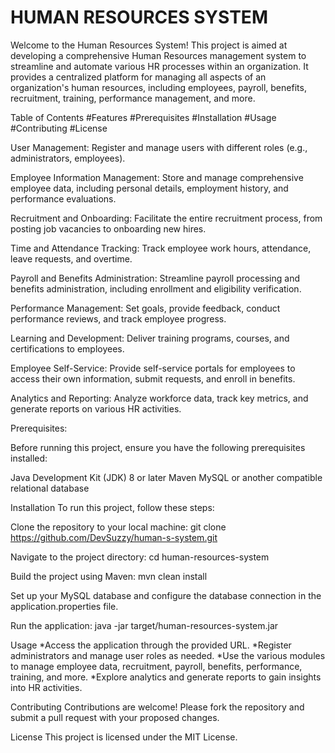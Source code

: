 

HUMAN RESOURCES SYSTEM
======================
Welcome to the Human Resources System! This project is aimed at developing a comprehensive Human Resources management system to streamline and automate various HR processes within an organization. It provides a centralized platform for managing all aspects of an organization's human resources, including employees, payroll, benefits, recruitment, training, performance management, and more.

Table of Contents
#Features
#Prerequisites
#Installation
#Usage
#Contributing
#License


User Management: Register and manage users with different roles (e.g., administrators, employees).

Employee Information Management: Store and manage comprehensive employee data, including personal details, employment history, and performance evaluations.

Recruitment and Onboarding: Facilitate the entire recruitment process, from posting job vacancies to onboarding new hires.

Time and Attendance Tracking: Track employee work hours, attendance, leave requests, and overtime.

Payroll and Benefits Administration: Streamline payroll processing and benefits administration, including enrollment and eligibility verification.

Performance Management: Set goals, provide feedback, conduct performance reviews, and track employee progress.

Learning and Development: Deliver training programs, courses, and certifications to employees.

Employee Self-Service: Provide self-service portals for employees to access their own information, submit requests, and enroll in benefits.

Analytics and Reporting: Analyze workforce data, track key metrics, and generate reports on various HR activities.

Prerequisites:

Before running this project, ensure you have the following prerequisites installed:

Java Development Kit (JDK) 8 or later
Maven
MySQL or another compatible relational database

Installation
To run this project, follow these steps:

Clone the repository to your local machine:
git clone https://github.com/DevSuzzy/human-s-system.git

Navigate to the project directory:
cd human-resources-system

Build the project using Maven:
mvn clean install

Set up your MySQL database and configure the database connection in the application.properties file.

Run the application:
java -jar target/human-resources-system.jar

Usage
*Access the application through the provided URL.
*Register administrators and manage user roles as needed.
*Use the various modules to manage employee data, recruitment, payroll, benefits, performance, training, and more.
*Explore analytics and generate reports to gain insights into HR activities.

Contributing
Contributions are welcome! Please fork the repository and submit a pull request with your proposed changes.

License
This project is licensed under the MIT License.